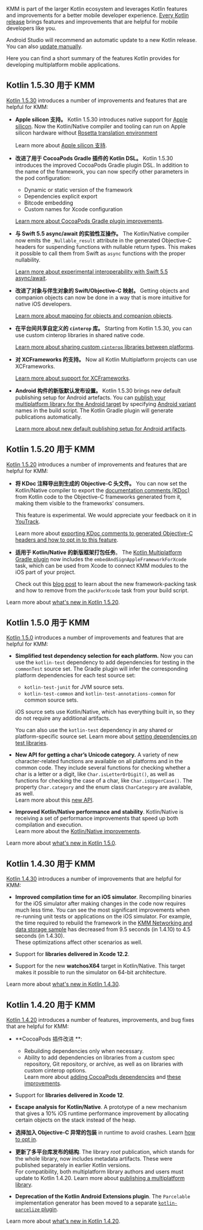 [//]: # (title: Kotlin 用于 KMM 的新特性)

KMM is part of the larger Kotlin ecosystem and leverages Kotlin features and improvements for a better mobile developer experience. 
[Every Kotlin release](releases.md#版本发布详情) brings features and improvements that are helpful for mobile developers like you. 

Android Studio will recommend an automatic update to a new Kotlin release. You can also [update manually](releases.md#更新到新版本).

Here you can find a short summary of the features Kotlin provides for developing multiplatform mobile applications.

## Kotlin 1.5.30 用于 KMM

[Kotlin 1.5.30](whatsnew1530.md) introduces a number of improvements and features that are helpful for KMM:

* **Apple silicon 支持。**
  Kotlin 1.5.30 introduces native support for [Apple silicon](https://support.apple.com/en-us/HT211814).
  Now the Kotlin/Native compiler and tooling can run on Apple silicon hardware without [Rosetta translation environment](https://developer.apple.com/documentation/apple-silicon/about-the-rosetta-translation-environment)

  Learn more about [Apple silicon 支持](whatsnew1530.md#apple-silicon-支持).

* **改进了用于 CocoaPods Gradle 插件的 Kotlin DSL。** Kotlin 1.5.30 introduces the improved CocoaPods Gradle plugin DSL.
  In addition to the name of the framework, you can now specify other parameters in the pod configuration: 
  * Dynamic or static version of the framework
  * Dependencies explicit export
  * Bitcode embedding
  * Custom names for Xcode configuration

  [Learn more about CocoaPods Gradle plugin improvements](whatsnew1530.md#改进了用于-cocoapods-gradle-插件的-kotlin-dsl).

* **与 Swift 5.5 async/await 的实验性互操作。**
  The Kotlin/Native compiler now emits the `_Nullable_result` attribute in the generated Objective-C headers for suspending functions with nullable return types. This makes it possible to call them from Swift as `async` functions with the proper nullability.

  [Learn more about experimental interoperability with Swift 5.5 async/await](whatsnew1530.md#与-swift-5-5-async-await-的实验性互操作).

* **改进了对象与伴生对象的 Swift/Objective-C 映射。**
  Getting objects and companion objects can now be done in a way that is more intuitive for native iOS developers.

  [Learn more about mapping for objects and companion objects](whatsnew1530.md#改进了对象与伴生对象的-swift-objective-c-映射).

* **在平台间共享自定义的 `cinterop` 库。**
  Starting from Kotlin 1.5.30, you can use custom cinterop libraries in shared native code.

  [Learn more about sharing custom `cinterop` libraries between platforms](whatsnew1530.md#能在共享的原生代码中使用自定义-cinterop-库).

* **对 XCFrameworks 的支持。**
  Now all Kotlin Multiplatform projects can use XCFrameworks.

  [Learn more about support for XCFrameworks](mpp-build-native-binaries.md#build-xcframeworks).

* **Android 构件的新版默认发布设置。**
  Kotlin 1.5.30 brings new default publishing setup for Android artefacts. You can [publish your multiplatform library for the Android target](mpp-publish-lib.md#发布-android-库) by specifying [Android variant](https://developer.android.com/studio/build/build-variants) names in the build script.
  The Kotlin Gradle plugin will generate publications automatically.

  [Learn more about new default publishing setup for Android artifacts](whatsnew1530.md#android-构件的新版默认发布设置).

## Kotlin 1.5.20 用于 KMM

[Kotlin 1.5.20](https://kotlinlang.org/docs/whatsnew1520.html) introduces a number of improvements and features that are helpful for KMM:

* **将 KDoc 注释导出到生成的 Objective-C 头文件。**
  You can now set the Kotlin/Native compiler to export the [documentation comments (KDoc)](kotlin-doc.md) from Kotlin code
  to the Objective-C frameworks generated from it, making them visible to the frameworks’ consumers.

  This feature is experimental. We would appreciate your feedback on it in [YouTrack](https://youtrack.jetbrains.com/issue/KT-38600).

  Learn more about [exporting KDoc comments to generated Objective-C headers and how to opt in to this feature](whatsnew1520.md#将-kdoc-注释导出到所生成的-objective-c-头文件的选择加入项 ).

* **适用于 Kotlin/Native 的新版框架打包任务**。
  The [Kotlin Multiplatform Gradle plugin](mpp-dsl-reference.md) now includes the `embedAndSignAppleFrameworkForXcode` task, which can be used from Xcode to connect KMM modules to the iOS part of your project.

  Check out this [blog post](https://blog.jetbrains.com/kotlin/2021/07/multiplatform-gradle-plugin-improved-for-connecting-kmm-modules/) to learn about the new framework-packing task and how to remove from the `packForXcode` task from your build script.

Learn more about [what's new in Kotlin 1.5.20](whatsnew1520.md).

## Kotlin 1.5.0 用于 KMM

[Kotlin 1.5.0](whatsnew15.md) introduces a number of improvements and features that are helpful for KMM:

* **Simplified test dependency selection for each platform.**
  Now you can use the `kotlin-test` dependency to add dependencies for testing in the `commonTest` source set. The
  Gradle plugin will infer the corresponding platform dependencies for each test source set:
  * `kotlin-test-junit` for JVM source sets.
  * `kotlin-test-common` and `kotlin-test-annotations-common` for common source sets.

  iOS source sets use Kotlin/Native, which has everything built in, so they do not require any additional artifacts.

  You can also use the `kotlin-test` dependency in any shared or platform-specific source set.
  Learn more about [setting dependencies on test libraries](gradle.md#set-dependencies-on-test-libraries).

* **New API for getting a char’s Unicode category.** A variety of new character-related functions are available on all platforms and in the common code. They include several functions for checking whether a char is a letter or a digit, like `Char.isLetterOrDigit()`, as well as
  functions for checking the case of a char, like  `Char.isUpperCase()`. The property `Char.category` and the enum class `CharCategory` are available, as well.  
  Learn more about this [new API](whatsnew15.md#用于获取字符类别的新版-api-现已对多平台代码可用).

* **Improved Kotlin/Native performance and stability**. Kotlin/Native is receiving a set of performance improvements that speed up
  both compilation and execution.  
  Learn more about the [Kotlin/Native improvements](whatsnew15.md#kotlin-native).

Learn more about [what's new in Kotlin 1.5.0](whatsnew15.md).

## Kotlin 1.4.30 用于 KMM

[Kotlin 1.4.30](whatsnew1430.md) introduces a number of improvements that are helpful for KMM:

* **Improved compilation time for an iOS simulator**. Recompiling binaries for the iOS simulator after making changes in the code now requires much less time.
  You can see the most significant improvements when re-running unit tests or applications on the iOS simulator.
  For example, the time required to rebuild the framework in the [KMM Networking and data storage sample](https://github.com/kotlin-hands-on/kmm-networking-and-data-storage/tree/final) has decreased from 9.5 seconds (in 1.4.10) to 4.5 seconds (in 1.4.30).  
  These optimizations affect other scenarios as well.

* Support for **libraries delivered in Xcode 12.2**.

* Support for the new **watchosX64** target in Kotlin/Native. This target makes it possible to run the simulator on 64-bit architecture.

Learn more about [what's new in Kotlin 1.4.30](whatsnew1430.md).

## Kotlin 1.4.20 用于 KMM

[Kotlin 1.4.20](whatsnew1420.md) introduces a number of features, improvements, and bug fixes that are helpful for KMM:

* **CocoaPods 插件改进 **:
    * Rebuilding dependencies only when necessary.
    * Ability to add dependencies on libraries from a custom spec repository, Git repository, or archive, as well as on libraries with custom cinterop options.  
      Learn more about [adding CocoaPods dependencies](kmm-add-dependencies.md#with-cocoapods) and [these improvements](whatsnew1420.md#cocoapods-插件改进 ).
     
* Support for **libraries delivered in Xcode 12**.

* **Escape analysis for Kotlin/Native**. A prototype of a new mechanism that gives a 10% iOS runtime performance improvement by allocating certain objects on the stack instead of the heap. 

* **选择加入 Objective-C 异常的包装** in runtime to avoid crashes. Learn [how to opt in](whatsnew1420.md#选择加入-objective-c-异常的包装).

* **更新了多平台库发布的结构**. The library _root_ publication, which stands for the whole library, 
now includes metadata artifacts. These were published separately in earlier Kotlin versions.  
For compatibility, both multiplatform library authors and users must update to Kotlin 1.4.20. Learn more about [publishing a multiplatform library](mpp-publish-lib.md).

* **Deprecation of the Kotlin Android Extensions plugin**. The `Parcelable` implementation generator has been moved to a separate [`kotlin-parcelize` plugin](whatsnew1420.md#parcelable-实现生成器的新插件).

Learn more about [what's new in Kotlin 1.4.20](https://kotlinlang.org/docs/whatsnew1420.html).
